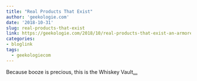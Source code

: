 ```yaml
---
title: "Real Products That Exist"
author: 'geekologie.com'
date: '2018-10-31'
slug: real-products-that-exist
link: https://geekologie.com/2018/10/real-products-that-exist-an-armored-bull.php
categories:
- bloglink
tags:
  - geekologiecom
---
```


Because booze is precious, this is the Whiskey Vault[... <i class="fas fa-external-link-alt"></i>](https://geekologie.com/2018/10/real-products-that-exist-an-armored-bull.php)

